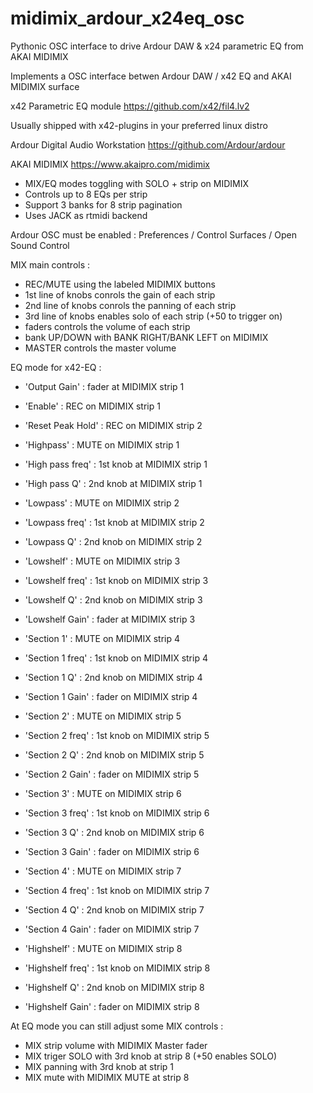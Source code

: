 # midimix_ardour_x24eq_osc
Pythonic OSC interface to drive Ardour DAW &amp; x24 parametric EQ from AKAI MIDIMIX

Implements a OSC interface betwen Ardour DAW / x42 EQ and AKAI MIDIMIX surface

x42 Parametric EQ module
https://github.com/x42/fil4.lv2

Usually shipped with x42-plugins in your preferred linux distro

Ardour Digital Audio Workstation
https://github.com/Ardour/ardour

AKAI MIDIMIX
https://www.akaipro.com/midimix

* MIX/EQ modes toggling with SOLO + strip on MIDIMIX
* Controls up to 8 EQs per strip
* Support 3 banks for 8 strip pagination
* Uses JACK as rtmidi backend

Ardour OSC must be enabled :
Preferences / Control Surfaces / Open Sound Control

MIX main controls :

* REC/MUTE using the labeled MIDIMIX buttons
* 1st line of knobs conrols the gain of each strip
* 2nd line of knobs conrols the panning of each strip
* 3rd line of knobs enables solo of each strip (+50 to trigger on)
* faders controls the volume of each strip
* bank UP/DOWN with BANK RIGHT/BANK LEFT on MIDIMIX
* MASTER controls the master volume

EQ mode for x42-EQ :

* 'Output Gain'     : fader at MIDIMIX strip 1
* 'Enable'          : REC  on MIDIMIX strip 1
* 'Reset Peak Hold' : REC  on MIDIMIX strip 2

* 'Highpass'        : MUTE on MIDIMIX strip 1
* 'High pass freq'  : 1st knob at MIDIMIX strip 1
* 'High pass Q'     : 2nd knob at MIDIMIX strip 1

* 'Lowpass'         : MUTE on MIDIMIX strip 2
* 'Lowpass freq'    : 1st knob at MIDIMIX strip 2
* 'Lowpass Q'       : 2nd knob on MIDIMIX strip 2

* 'Lowshelf'        : MUTE on MIDIMIX strip 3
* 'Lowshelf freq'   : 1st knob on MIDIMIX strip 3
* 'Lowshelf Q'      : 2nd knob on MIDIMIX strip 3
* 'Lowshelf Gain'   : fader at MIDIMIX strip 3

* 'Section 1'       : MUTE on MIDIMIX strip 4
* 'Section 1 freq'  : 1st knob on MIDIMIX strip 4
* 'Section 1 Q'     : 2nd knob on MIDIMIX strip 4
* 'Section 1 Gain'  : fader on MIDIMIX strip 4

* 'Section 2'       : MUTE on MIDIMIX strip 5
* 'Section 2 freq'  : 1st knob on MIDIMIX strip 5
* 'Section 2 Q'     : 2nd knob on MIDIMIX strip 5
* 'Section 2 Gain'  : fader on MIDIMIX strip 5

* 'Section 3'       : MUTE on MIDIMIX strip 6
* 'Section 3 freq'  : 1st knob on MIDIMIX strip 6
* 'Section 3 Q'     : 2nd knob on MIDIMIX strip 6
* 'Section 3 Gain'  : fader on MIDIMIX strip 6

* 'Section 4'       : MUTE on MIDIMIX strip 7
* 'Section 4 freq'  : 1st knob on MIDIMIX strip 7
* 'Section 4 Q'     : 2nd knob on MIDIMIX strip 7
* 'Section 4 Gain'  : fader on MIDIMIX strip 7

* 'Highshelf'       : MUTE on MIDIMIX strip 8
* 'Highshelf freq'  : 1st knob on MIDIMIX strip 8
* 'Highshelf Q'     : 2nd knob on MIDIMIX strip 8
* 'Highshelf Gain'  : fader on MIDIMIX strip 8

At EQ mode you can still adjust some MIX controls :

* MIX strip volume with MIDIMIX Master fader
* MIX triger SOLO with 3rd knob at strip 8 (+50 enables SOLO)
* MIX panning with 3rd knob at strip 1
* MIX mute with MIDIMIX MUTE at strip 8
